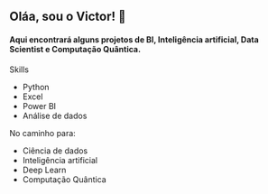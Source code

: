 ## Oláa, sou o Victor! 👋

#### Aqui encontrará alguns projetos de BI, Inteligência artificial, Data Scientist e Computação Quântica.


Skills
* Python
* Excel
* Power BI
* Análise de dados

No caminho para:
* Ciência de dados
* Inteligência artificial
* Deep Learn
* Computação Quântica
